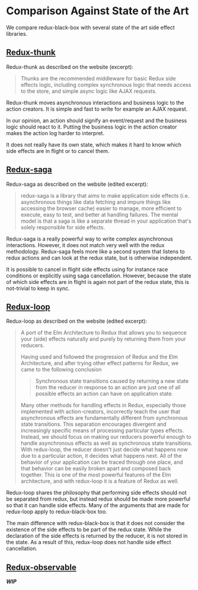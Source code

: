 # Comparison Against State of the Art

We compare redux-black-box with several state of the art side effect libraries.


## [Redux-thunk](https://github.com/reduxjs/redux-thunk)
Redux-thunk as described on the website (excerpt):
> Thunks are the recommended middleware for basic Redux side effects logic, including complex synchronous logic that needs access to the store, and simple async logic like AJAX requests.

Redux-thunk moves asynchronous interactions and business logic to the action creators.
It is simple and fast to write for example an AJAX request.

In our opinion, an action should signify an event/request and the business logic should react to it. Putting the business logic in the action creator makes the action log harder to interpret.

It does not really have its own state, which makes it hard to know which side effects are in flight or to cancel them.


## [Redux-saga](https://redux-saga.js.org/)
Redux-saga as described on the website (edited excerpt):
>redux-saga is a library that aims to make application side effects (i.e. asynchronous things like data fetching and impure things like accessing the browser cache) easier to manage, more efficient to execute, easy to test, and better at handling failures. 
The mental model is that a saga is like a separate thread in your application that's solely responsible for side effects.

Redux-saga is a really powerful way to write complex asynchronous interactions.
However, it does not match very well with the redux methodology.
Redux-saga feels more like a second system that listens to redux actions and can look at the redux state, but is otherwise independent.

It is possible to cancel in flight side effects using for instance race conditions or explicitly using saga cancellation.
However, because the state of which side effects are in flight is again not part of the redux state, this is not-trivial to keep in sync.


## [Redux-loop](https://redux-loop.js.org/)
Redux-loop as described on the website (edited excerpt):
>A port of the Elm Architecture to Redux that allows you to sequence your (side) effects naturally and purely by returning them from your reducers.
>
>Having used and followed the progression of Redux and the Elm Architecture, and after trying other effect patterns for Redux, we came to the following conclusion
>> Synchronous state transitions caused by returning a new state from the reducer in response to an action are just one of all possible effects an action can have on application state.
>
>Many other methods for handling effects in Redux, especially those implemented with action-creators, incorrectly teach the user that asynchronous effects are fundamentally different from synchronous state transitions. This separation encourages divergent and increasingly specific means of processing particular types effects. Instead, we should focus on making our reducers powerful enough to handle asynchronous effects as well as synchronous state transitions. With redux-loop, the reducer doesn't just decide what happens now due to a particular action, it decides what happens next. All of the behavior of your application can be traced through one place, and that behavior can be easily broken apart and composed back together. This is one of the most powerful features of the Elm architecture, and with redux-loop it is a feature of Redux as well.

Redux-loop shares the philosophy that performing side effects should not be separated from redux, but instead redux should be made more powerful so that it can handle side effects.
Many of the arguments that are made for redux-loop apply to redux-black-box too.

The main difference with redux-black-box is that it does not consider the existence of the side effects to be part of the redux state.
While the declaration of the side effects is returned by the reducer, it is not stored in the state.
As a result of this, redux-loop does not handle side effect cancellation.
<!-- https://github.com/redux-loop/redux-loop/issues/134 -->

## [Redux-observable](https://redux-observable.js.org/)
***WIP***